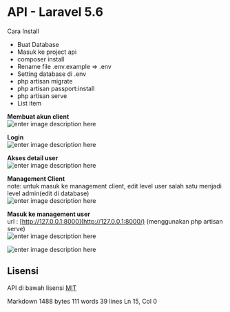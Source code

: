 # API - Laravel 5.6

Cara Install

-   Buat Database
-   Masuk ke project api
-   composer install
-   Rename file .env.example => .env
-   Setting database di .env
-   php artisan migrate
-   php artisan passport:install
-   php artisan serve
-   List item

**Membuat akun client**  
![enter image description here](https://lh3.googleusercontent.com/axTDnQHjhbrYxZRFkvxVNIvumgWZT5Vxrzyn2HYNi5KgEsvbn7ErKh_IR-f39GjPjbPd66wenj2W)

**Login**  
![enter image description here](https://lh3.googleusercontent.com/MCzZjbhUMNyEV5PeGzrRUeG2xBqEUGwUDFQ4LeZjMm84GFbDYavU1-XnD7Lv4ysdgDykOW4F_oYn)

**Akses detail user**  
![enter image description here](https://lh3.googleusercontent.com/F_R0ZCAHO9JdDAAh8XRgRbP6yQHmDLoT4Amu9l2fkLjz9qWX37QhtTM9q0pAZRF71OrQf-d1yDxD)

**Management Client**  
note: untuk masuk ke management client, edit level user salah satu menjadi level admin(edit di database)  
![enter image description here](https://lh3.googleusercontent.com/g3tiTiO9n4zIjyetQz2zpidO7X-1YuWjAAJ7bTEBTSMs-rWKY4k3qVaHL_xuK9l2nKPnHta7ZOip)

**Masuk ke management user**  
url :  [http://127.0.0.1:8000](http://127.0.0.1:8000/)  (menggunakan php artisan serve)  
![enter image description here](https://lh3.googleusercontent.com/OFMHtE7qlBWQiBJDVp9vjJshzwvyvi6GIyDqJu-TmqMDxSJH_u7ysXO-cVqiVz4KMLVs86RxWqmo)

![enter image description here](https://lh3.googleusercontent.com/m-2yYU0P2CEui_XlL2ZXwrRoxRfj_BaJYdxydU7ip_WXN4QwebupHWo_t49HthbPGLaNvMVtxlHD)

## Lisensi

API di bawah lisensi  [MIT](https://github.com/zainstar/api/blob/master/LICENSE)

Markdown 1488  bytes 111  words 39  lines Ln 15, Col 0
